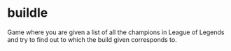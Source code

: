 # buildle
Game where you are given a list of all the champions in League of Legends and try to find out to which the build given corresponds to. 
